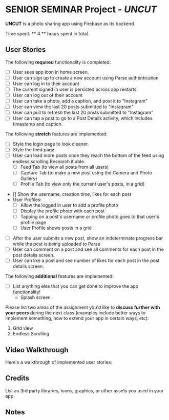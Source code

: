 # SENIOR SEMINAR Project - *UNCUT*

**UNCUT** is a photo sharing app using Firebase as its backend.

Time spent: ** 4 ** hours spent in total

## User Stories

The following **required** functionality is completed:

- [ ] User sees app icon in home screen.
- [ ] User can sign up to create a new account using Parse authentication
- [ ] User can log in to their account
- [ ] The current signed in user is persisted across app restarts
- [ ] User can log out of their account
- [ ] User can take a photo, add a caption, and post it to "Instagram"
- [ ] User can view the last 20 posts submitted to "Instagram"
- [ ] User can pull to refresh the last 20 posts submitted to "Instagram"
- [ ] User can tap a post to go to a Post Details activity, which includes timestamp and caption.

The following **stretch** features are implemented:

- [ ] Style the login page to look cleaner.
- [ ] Style the feed page.
- [ ] User can load more posts once they reach the bottom of the feed using endless scrolling Research if able.
  - [ ] Feed Tab (to view all posts from all users)
  - [ ] Capture Tab (to make a new post using the Camera and Photo Gallery)
  - [ ] Profile Tab (to view only the current user's posts, in a grid)
- [] Show the username, creation time, likes for each post
- User Profiles:
  - [ ] Allow the logged in user to add a profile photo
  - [ ] Display the profile photo with each post
  - [ ] Tapping on a post's username or profile photo goes to that user's profile page
  - [ ] User Profile shows posts in a grid
- [ ] After the user submits a new post, show an indeterminate progress bar while the post is being uploaded to Parse
- [ ] User can comment on a post and see all comments for each post in the post details screen.
- [ ] User can like a post and see number of likes for each post in the post details screen.

The following **additional** features are implemented:

- [ ] List anything else that you can get done to improve the app functionality!
    -   Splash screen

Please list two areas of the assignment you'd like to **discuss further with your peers** during the next class (examples include better ways to implement something, how to extend your app in certain ways, etc):

1. Grid view
2. Endless Scrolling

## Video Walkthrough

Here's a walkthrough of implemented user stories:





## Credits

List an 3rd party libraries, icons, graphics, or other assets you used in your app.



## Notes




